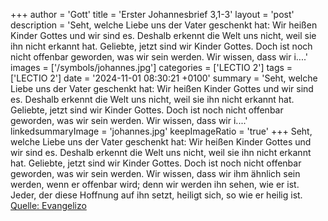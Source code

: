 +++
author = 'Gott'
title = 'Erster Johannesbrief 3,1-3'
layout = 'post'
description = 'Seht, welche Liebe uns der Vater geschenkt hat: Wir heißen Kinder Gottes und wir sind es. Deshalb erkennt die Welt uns nicht, weil sie ihn nicht erkannt hat. Geliebte, jetzt sind wir Kinder Gottes. Doch ist noch nicht offenbar geworden, was wir sein werden. Wir wissen, dass wir i....'
images = ['/symbols/johannes.jpg']
categories = ['LECTIO 2']
tags = ['LECTIO 2']
date = '2024-11-01 08:30:21 +0100'
summary = 'Seht, welche Liebe uns der Vater geschenkt hat: Wir heißen Kinder Gottes und wir sind es. Deshalb erkennt die Welt uns nicht, weil sie ihn nicht erkannt hat. Geliebte, jetzt sind wir Kinder Gottes. Doch ist noch nicht offenbar geworden, was wir sein werden. Wir wissen, dass wir i....'
linkedsummaryImage = 'johannes.jpg'
keepImageRatio = 'true'
+++
Seht, welche Liebe uns der Vater geschenkt hat: Wir heißen Kinder Gottes und wir sind es. Deshalb erkennt die Welt uns nicht, weil sie ihn nicht erkannt hat.
Geliebte, jetzt sind wir Kinder Gottes. Doch ist noch nicht offenbar geworden, was wir sein werden. Wir wissen, dass wir ihm ähnlich sein werden, wenn er offenbar wird; denn wir werden ihn sehen, wie er ist.<!--more-->
Jeder, der diese Hoffnung auf ihn setzt, heiligt sich, so wie er heilig ist.<br> [Quelle: Evangelizo](https://evangeliumtagfuertag.org/DE/gospel)
